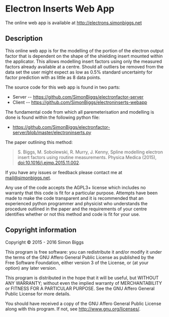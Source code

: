 # Electron Inserts Web App

The online web app is available at http://electrons.simonbiggs.net

## Description

This online web app is for the modelling of the portion of the electron output factor that is dependent on the shape of the shielding insert mounted within the applicator. This allows modelling insert factors using only the measured factors already available at a centre. Should all outliers be removed from the data set the user might expect as low as 0.5% standard uncertainty for factor prediction with as little as 8 data points.

The source code for this web app is found in two parts:

 * Server -- https://github.com/SimonBiggs/electronfactor-server
 * Client -- https://github.com/SimonBiggs/electroninserts-webapp
 
The fundamental code from which all paremeterisation and modelling is done is found within the following python file:

 * https://github.com/SimonBiggs/electronfactor-server/blob/master/electroninserts.py

The paper outlining this method:

 > S. Biggs, M. Sobolewski, R. Murry, J. Kenny, Spline modelling electron insert factors using routine measurements. Physica Medica (2015), [doi:10.1016/j.ejmp.2015.11.002](http://dx.doi.org/10.1016/j.ejmp.2015.11.002).

If you have any issues or feedback please contact me at mail@simonbiggs.net.

Any use of the code accepts the AGPL3+ license which includes no warranty that this code is fit for a particular purpose. Attempts have been made to make the code transparent and it is recommended that an experienced python programmer and physicist who understands the procedure outlined in the paper and the requirements of your centre identifies whether or not this method and code is fit for your use.


## Copyright information
Copyright &#169; 2015 - 2016 Simon Biggs

This program is free software: you can redistribute it and/or modify
it under the terms of the GNU Affero General Public License as published
by the Free Software Foundation, either version 3 of the License, or
(at your option) any later version.

This program is distributed in the hope that it will be useful,
but WITHOUT ANY WARRANTY; without even the implied warranty of
MERCHANTABILITY or FITNESS FOR A PARTICULAR PURPOSE.  See the
GNU Affero General Public License for more details.

You should have received a copy of the GNU Affero General Public License
along with this program.  If not, see <http://www.gnu.org/licenses/>.
